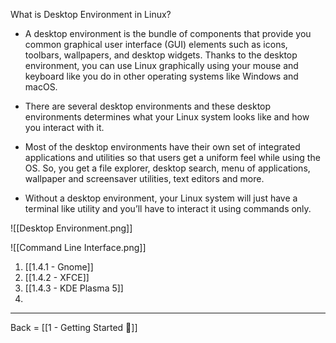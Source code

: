 What is Desktop Environment in Linux?

- A desktop environment is the bundle of components that provide you common graphical user interface (GUI) elements such as icons, toolbars, wallpapers, and desktop widgets. Thanks to the desktop environment, you can use Linux graphically using your mouse and keyboard like you do in other operating systems like Windows and macOS.

- There are several desktop environments and these desktop environments determines what your Linux system looks like and how you interact with it.

- Most of the desktop environments have their own set of integrated applications and utilities so that users get a uniform feel while using the OS. So, you get a file explorer, desktop search, menu of applications, wallpaper and screensaver utilities, text editors and more.

- Without a desktop environment, your Linux system will just have a terminal like utility and you’ll have to interact it using commands only.

![[Desktop Environment.png]]

![[Command Line Interface.png]]

1. [[1.4.1 - Gnome]]
2. [[1.4.2 - XFCE]]
3. [[1.4.3 - KDE Plasma 5]]
4.


--- 
Back = [[1 - Getting Started 🔗]]

